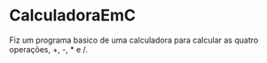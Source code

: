 # CalculadoraEmC
Fiz um programa basico de uma calculadora para calcular as quatro operações, +, -, * e /.
